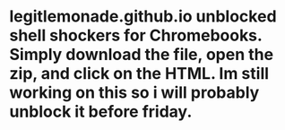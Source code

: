 # legitlemonade.github.io unblocked shell shockers for Chromebooks. Simply download the file, open the zip, and click on the HTML. Im still working on this so i will probably unblock it before friday.
